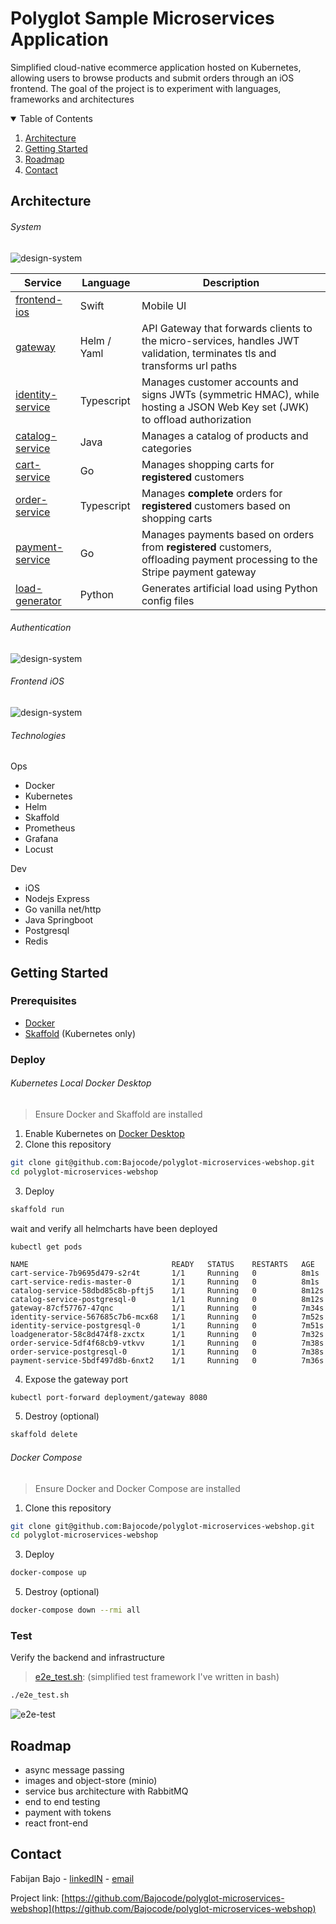 # Polyglot Sample Microservices Application
Simplified cloud-native ecommerce application hosted on Kubernetes, allowing users to browse products and submit orders through an iOS frontend. The goal of the project is to experiment with languages, frameworks and architectures

<!-- TABLE OF CONTENTS -->
<details open="open">
  <summary>Table of Contents</summary>
  <ol>
    <li><a href="#architecture">Architecture</a></li>
    <li><a href="#getting-started">Getting Started</a></li>
    <li><a href="#roadmap">Roadmap</a></li>
    <li><a href="#contact">Contact</a></li>
  </ol>
</details>

## Architecture
###### System
![design-system](./media/design-system.svg)

| Service                                    | Language    | Description                                                  |
| ------------------------------------------ | ----------- | ------------------------------------------------------------ |
| [frontend-ios](./src/frontend-ios)         | Swift       | Mobile UI                                                    |
| [gateway](./src/gateway)                   | Helm / Yaml | API Gateway that forwards clients to the micro-services, handles JWT validation, terminates tls and transforms url paths |
| [identity-service](./src/identity-service) | Typescript  | Manages customer accounts and signs JWTs (symmetric HMAC), while hosting a JSON Web Key set (JWK) to offload authorization |
| [catalog-service](./src/catalog-service)   | Java        | Manages a catalog of products and categories |
| [cart-service](./src/cart-service)         | Go          | Manages shopping carts for **registered** customers |
| [order-service](./src/order-service)       | Typescript  | Manages **complete** orders for **registered** customers based on shopping carts |
| [payment-service](./src/payment-service)   | Go          | Manages payments based on orders from **registered** customers, offloading payment processing to the Stripe payment gateway |
| [load-generator](./src/load-generator)     | Python      | Generates artificial load using Python config files |

###### Authentication
![design-system](./media/design-auth.svg)

###### Frontend iOS
![design-system](./media/design-ios.svg)

###### Technologies
Ops
* Docker
* Kubernetes
* Helm
* Skaffold
* Prometheus
* Grafana
* Locust

Dev
* iOS
* Nodejs Express
* Go vanilla net/http
* Java Springboot
* Postgresql
* Redis

## Getting Started
### Prerequisites
* [Docker](https://www.docker.com/)
* [Skaffold](https://skaffold.dev/) (Kubernetes only)

### Deploy
###### Kubernetes Local Docker Desktop
> Ensure Docker and Skaffold are installed

1. Enable Kubernetes on [Docker Desktop](https://docs.docker.com/docker-for-mac/#kubernetes)
2. Clone this repository
```sh
git clone git@github.com:Bajocode/polyglot-microservices-webshop.git
cd polyglot-microservices-webshop
```
3. Deploy
```sh
skaffold run
```
wait and verify all helmcharts have been deployed
```
kubectl get pods

NAME                                READY   STATUS    RESTARTS   AGE
cart-service-7b9695d479-s2r4t       1/1     Running   0          8m1s
cart-service-redis-master-0         1/1     Running   0          8m1s
catalog-service-58dbd85c8b-pftj5    1/1     Running   0          8m12s
catalog-service-postgresql-0        1/1     Running   0          8m12s
gateway-87cf57767-47qnc             1/1     Running   0          7m34s
identity-service-567685c7b6-mcx68   1/1     Running   0          7m52s
identity-service-postgresql-0       1/1     Running   0          7m51s
loadgenerator-58c8d474f8-zxctx      1/1     Running   0          7m32s
order-service-5df4f68cb9-vtkvv      1/1     Running   0          7m38s
order-service-postgresql-0          1/1     Running   0          7m38s
payment-service-5bdf497d8b-6nxt2    1/1     Running   0          7m36s
```
4. Expose the gateway port
```sh
kubectl port-forward deployment/gateway 8080
```
5. Destroy (optional)
```sh
skaffold delete
```

###### Docker Compose
> Ensure Docker and Docker Compose are installed

1. Clone this repository
```sh
git clone git@github.com:Bajocode/polyglot-microservices-webshop.git
cd polyglot-microservices-webshop
```
3. Deploy
```sh
docker-compose up
```
5. Destroy (optional)
```sh
docker-compose down --rmi all
```

### Test
Verify the backend and infrastructure
> [e2e_test.sh](./e2e_test.sh): (simplified test framework I've written in bash)

```sh
./e2e_test.sh
```
![e2e-test](./media/e2e-test.png)

## Roadmap
* async message passing
* images and object-store (minio)
* service bus architecture with RabbitMQ
* end to end testing
* payment with tokens
* react front-end

## Contact
Fabijan Bajo - [linkedIN](https://www.linkedin.com/in/fabijanbajo/) - [email](mailto:bajo09gmail.com)

Project link: [https://github.com/Bajocode/polyglot-microservices-webshop](https://github.com/Bajocode/polyglot-microservices-webshop)
